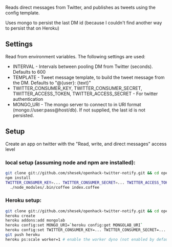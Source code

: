 Reads direct messages from Twitter, and publishes as tweets using the config template.

Uses mongo to persist the last DM id (because I couldn't find another way to persist that on Heroku)

## Settings
Read from environment variables. The following settings are used:

- INTERVAL - Intervals between pooling DM from Twitter (seconds). Defaults to 600
- TEMPLATE - Tweet message template, to build the tweet message from the DM. Defaults to "@{user}: {text}"
- TWITTER_CONSUMER_KEY, TWITTER_CONSUMER_SECRET, TWITTER_ACCESS_TOKEN, TWITTER_ACCESS_SECRET - For twitter authentication
- MONGO_URI - The mongo server to connect to in URI format (mongo://user:pass@host/db). If not supplied, the last id is not persisted.

## Setup
Create an app on twitter with the "Read, write, and direct messages" access level

### local setup (assuming node and npm are installed):
```bash
git clone git://github.com/shesek/openhack-twitter-notify.git && cd openhack-twitter-notify
npm install
TWITTER_CONSUMER_KEY=... TWITTER_CONSUMER_SECRET=... TWITTER_ACCESS_TOKEN=... TWITTER_ACCESS_SECRET=... \
  ./node_modules/.bin/coffee index.coffee
```

### Heroku setup:
```bash
git clone git://github.com/shesek/openhack-twitter-notify.git && cd openhack-twitter-notify
heroku create
heroku addons:add mongolab
heroku config:set MONGO_URI=`heroku config:get MONGOLAB_URI`
heroku config:set TWITTER_CONSUMER_KEY=... TWITTER_CONSUMER_SECRET=... TWITTER_ACCESS_TOKEN=... TWITTER_ACCESS_SECRET=...
git push heroku
heroku ps:scale worker=1 # enable the worker dyno (not enabled by default). since no web is configured in Procfile, the free dyno will be used
```